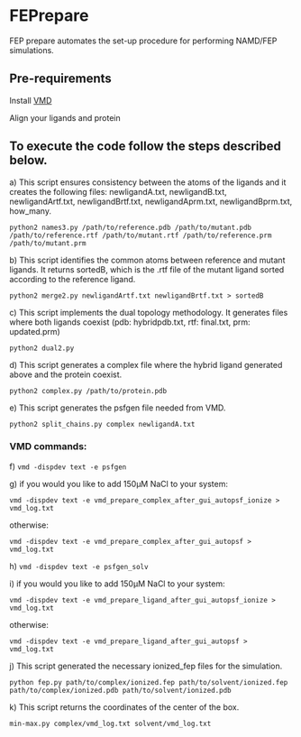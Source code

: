 # FEPrepare

FEP prepare automates the set-up procedure for performing NAMD/FEP simulations. 

## Pre-requirements

Install [VMD](https://www.ks.uiuc.edu/Development/Download/download.cgi?PackageName=VMD)

Align your ligands and protein

## To execute the code follow the steps described below.

a) This script ensures consistency between the atoms of the ligands and it creates the following files: newligandA.txt, newligandB.txt, newligandArtf.txt, newligandBrtf.txt, newligandAprm.txt, newligandBprm.txt, how_many.

`python2 names3.py /path/to/reference.pdb /path/to/mutant.pdb /path/to/reference.rtf /path/to/mutant.rtf /path/to/reference.prm /path/to/mutant.prm` 

b) This script identifies the common atoms between reference and mutant ligands. It returns sortedB, which is the .rtf file of the mutant ligand sorted          according to the reference ligand.

`python2 merge2.py newligandArtf.txt newligandBrtf.txt > sortedB`

c) This script implements the dual topology methodology. It generates files where both ligands coexist (pdb: hybridpdb.txt, rtf: final.txt, prm: updated.prm)

`python2 dual2.py`

d) This script generates a complex file where the hybrid ligand generated above and the protein coexist.

`python2 complex.py /path/to/protein.pdb`

e) This script generates the psfgen file needed from VMD.

`python2 split_chains.py complex newligandA.txt`

### VMD commands:

f) `vmd -dispdev text -e psfgen`


g) if you would you like to add 150μΜ NaCl to your system:

`vmd -dispdev text -e vmd_prepare_complex_after_gui_autopsf_ionize > vmd_log.txt`
        
   otherwise:
   
`vmd -dispdev text -e vmd_prepare_complex_after_gui_autopsf > vmd_log.txt`

h) `vmd -dispdev text -e psfgen_solv`

i) if you would you like to add 150μΜ NaCl to your system:

`vmd -dispdev text -e vmd_prepare_ligand_after_gui_autopsf_ionize > vmd_log.txt`
   
   otherwise:
   
`vmd -dispdev text -e vmd_prepare_ligand_after_gui_autopsf > vmd_log.txt`

j) This script generated the necessary ionized_fep files for the simulation.

`python fep.py path/to/complex/ionized.fep path/to/solvent/ionized.fep path/to/complex/ionized.pdb path/to/solvent/ionized.pdb`


k) This script returns the coordinates of the center of the box.

`min-max.py complex/vmd_log.txt solvent/vmd_log.txt`

